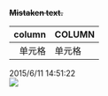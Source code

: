 ~~**Mistaken text.**~~

| column | COLUMN |
|--------:|:--------|
|    单元格    |    单元格    |

2015/6/11 14:51:22  
![](http://i.imgur.com/yWJZnbQ.jpg)